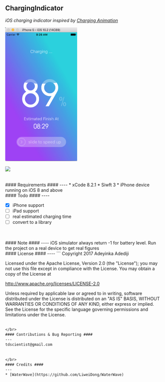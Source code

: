 ## ChargingIndicator ##

*iOS charging indicator inspired by [Charging Animation](https://ios.uplabs.com/posts/charging-animation)*



[<img src="/screenshot.png" width="230">](https://youtu.be/9UFvToBWTOA)

[![](https://cdn.rawgit.com/tdscientist/ChargingIndicator/0813e208/screenshot.png)](https://youtu.be/9UFvToBWTOA "Click to Watch video")

</br>
#### Requirements ####
----
* xCode 8.2.1
* Siwft 3
* iPhone device running on iOS 8 and above 


</br>
#### Todo ####
----

- [x] iPhone support
- [ ] iPad support
- [ ] real estimated charging time 
- [ ] convert to a library 
</br>

</br>
#### Note ####
----
iOS simulator always return -1 for battery level. Run the project on a real device to get real figures

</br>
#### License ####
----
```
Copyright 2017 Adeyinka Adediji

Licensed under the Apache License, Version 2.0 (the "License");
you may not use this file except in compliance with the License.
You may obtain a copy of the License at

   http://www.apache.org/licenses/LICENSE-2.0

Unless required by applicable law or agreed to in writing, software
distributed under the License is distributed on an "AS IS" BASIS,
WITHOUT WARRANTIES OR CONDITIONS OF ANY KIND, either express or implied.
See the License for the specific language governing permissions and
limitations under the License.
```

</br>
#### Contributions & Bug Reporting ####
---
tdscientist@gmail.com 


</br>
#### Credits ####
---
* [WaterWave](https://github.com/LiweiDong/WaterWave)
